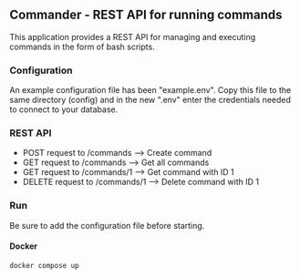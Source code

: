## Commander - REST API for running commands

This application provides a REST API for managing and executing commands in the form of bash scripts.


### Configuration
An example configuration file has been "example.env". Copy this file to the same directory (config) and in the new ".env" enter the credentials needed to connect to your database.

### REST API
- POST request to /commands --> Create command
- GET request to /commands --> Get all commands
- GET request to /commands/1 --> Get command with ID 1
- DELETE request to /commands/1 --> Delete command with ID 1


### Run
Be sure to add the configuration file before starting.

#### Docker
``` bash
docker compose up
```